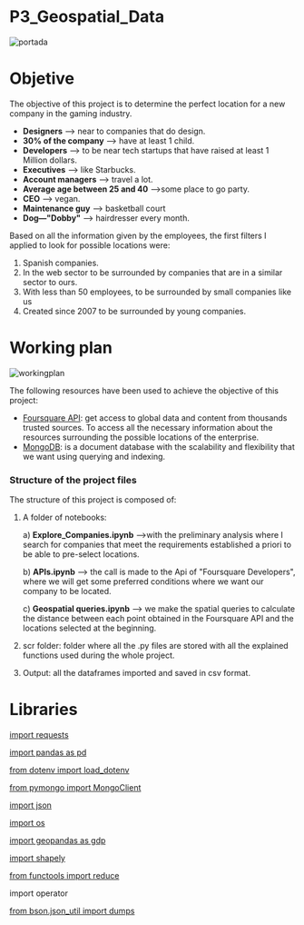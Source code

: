 # P3_Geospatial_Data
![portada](https://www.acquia.com/sites/acquia.com/files/styles/desktop_hero_image_1x/public/images/2017-12/GettyImages-838600642.jpg?itok=kXtdMcha)

# Objetive
The objective of this project is to determine the perfect location for a new company in the gaming industry. 

- **Designers** --> near to companies that do design.
- **30% of the company** --> have at least 1 child.
- **Developers** --> to be near tech startups that have raised at least 1 Million dollars.
- **Executives** --> like Starbucks.
- **Account managers** --> travel a lot.
- **Average age between 25 and 40** -->some place to go party.
- **CEO** --> vegan.
- **Maintenance guy** --> basketball court
- **Dog—"Dobby"** --> hairdresser every month. 

Based on all the information given by the employees, the first filters I applied to look for possible locations were:
 1. Spanish companies.
 2. In the web sector to be surrounded by companies that are in a similar sector to ours.
 3. With less than 50 employees, to be surrounded by small companies like us
 4. Created since 2007 to be surrounded by young companies. 

# Working plan

![workingplan](https://github.com/AnaAGG/P3_Geospatial_Data/blob/main/Images/Presentaci%C3%B3n1.jpg?raw=true)

The following resources have been used to achieve the objective of this project: 

-  [Foursquare API](https://foursquare.com/): get access to global data and  content from thousands trusted sources. To access all the necessary information about the resources surrounding the possible locations of the enterprise. 
- [MongoDB](https://www.mongodb.com/): is a document database with the scalability and flexibility that we want using querying and indexing.


### Structure of the project files

The structure of this project is composed of:
 1. A folder of notebooks: 
    
    a) **Explore_Companies.ipynb** -->with the preliminary analysis where I search for companies that meet the requirements established a priori to be able to pre-select locations. 

    b) **APIs.ipynb** --> the call is made to the Api of "Foursquare Developers", where we will get some preferred conditions where we want our company to be located. 

    c) **Geospatial queries.ipynb** --> we make the spatial queries to calculate the distance between each point obtained in the Foursquare API and the locations selected at the beginning. 

 2. scr folder: folder where all the .py files are stored with all the explained functions used during the whole project. 

 3. Output: all the dataframes imported and saved in csv format. 


# Libraries
[import requests](https://pypi.org/project/requests/2.7.0/)

[import pandas as pd](https://pandas.pydata.org/)

[from dotenv import load_dotenv](https://pypi.org/project/python-dotenv/)

[from pymongo import MongoClient](https://www.mongodb.com/2)

[import json](https://docs.python.org/3/library/json.html)

[import os](https://docs.python.org/3/library/os.html)

[import geopandas as gdp](https://geopandas.org/)

[import shapely](https://pypi.org/project/Shapely/)


[from functools import reduce](https://docs.python.org/3/library/functools.html)

import operator

[from bson.json_util import dumps](https://pymongo.readthedocs.io/en/stable/api/bson/json_util.html)